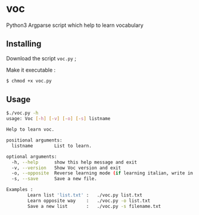 # voc
Python3 Argparse script which help to learn vocabulary

## Installing
Download the script `voc.py` ;

Make it executable : 

```bash
$ chmod +x voc.py
```

## Usage
```bash
$./voc.py -h
usage: Voc [-h] [-v] [-o] [-s] listname

Help to learn voc.

positional arguments:
  listname        List to learn.

optional arguments:
  -h, --help      show this help message and exit
  -v, --version   Show Voc version and exit
  -o, --opposite  Reverse learning mode (if learning italian, write in your lang instead of in italian).
  -s, --save      Save a new file.

Examples :
        Learn list 'list.txt' :   ./voc.py list.txt
        Learn opposite way    :   ./voc.py -o list.txt
        Save a new list       :   ./voc.py -s filename.txt
```
